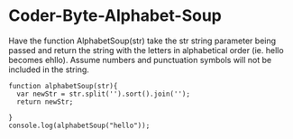 # Coder-Byte-Alphabet-Soup

Have the function AlphabetSoup(str) take the str string parameter being passed 
and return the string with the letters in alphabetical order 
(ie. hello becomes ehllo). Assume numbers and punctuation symbols will not be 
included in the string.

    function alphabetSoup(str){
      var newStr = str.split('').sort().join('');
      return newStr;

    }
    console.log(alphabetSoup("hello"));
